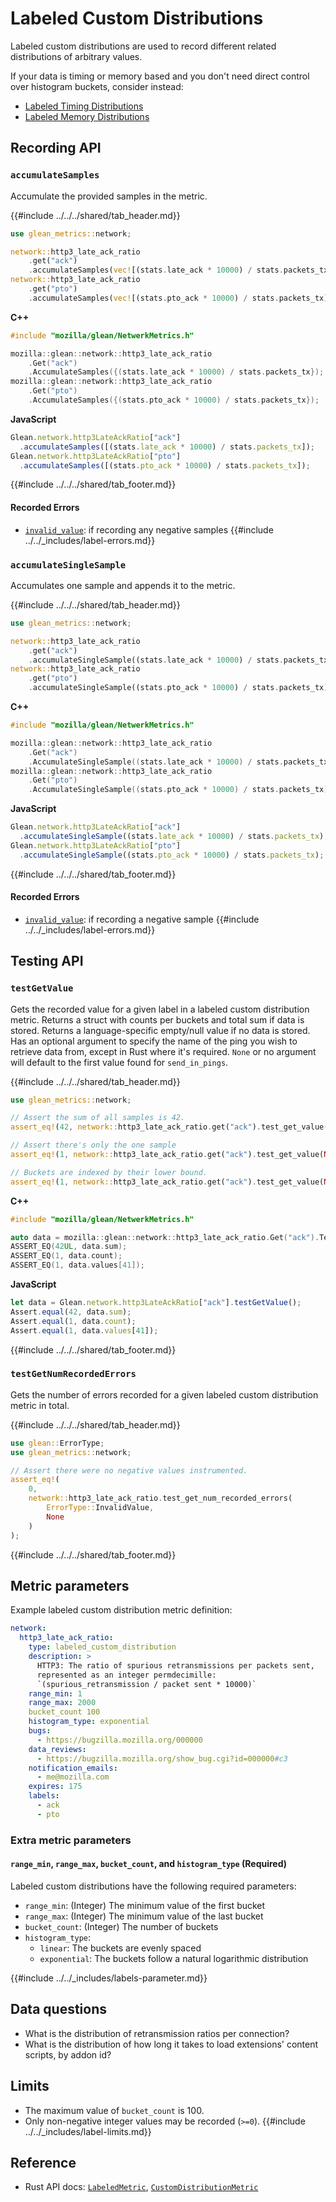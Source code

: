 # Labeled Custom Distributions

Labeled custom distributions are used to record different related distributions of arbitrary values.

If your data is timing or memory based and you don't need direct control over histogram buckets,
consider instead:

* [Labeled Timing Distributions](labeled_timing_distributions.md)
* [Labeled Memory Distributions](labeled_memory_distributions.md)

## Recording API

### `accumulateSamples`

Accumulate the provided samples in the metric.

{{#include ../../../shared/tab_header.md}}

<div data-lang="Kotlin" class="tab"></div>
<div data-lang="Java" class="tab"></div>
<div data-lang="Swift" class="tab"></div>
<div data-lang="Python" class="tab"></div>
<div data-lang="Rust" class="tab">

```Rust
use glean_metrics::network;

network::http3_late_ack_ratio
    .get("ack")
    .accumulateSamples(vec![(stats.late_ack * 10000) / stats.packets_tx]);
network::http3_late_ack_ratio
    .get("pto")
    .accumulateSamples(vec![(stats.pto_ack * 10000) / stats.packets_tx]);
```

</div>
<div data-lang="JavaScript" class="tab"></div>
<div data-lang="Firefox Desktop" class="tab">

**C++**
```cpp
#include "mozilla/glean/NetwerkMetrics.h"

mozilla::glean::network::http3_late_ack_ratio
    .Get("ack")
    .AccumulateSamples({(stats.late_ack * 10000) / stats.packets_tx});
mozilla::glean::network::http3_late_ack_ratio
    .Get("pto")
    .AccumulateSamples({(stats.pto_ack * 10000) / stats.packets_tx});
```

**JavaScript**
```js
Glean.network.http3LateAckRatio["ack"]
  .accumulateSamples([(stats.late_ack * 10000) / stats.packets_tx]);
Glean.network.http3LateAckRatio["pto"]
  .accumulateSamples([(stats.pto_ack * 10000) / stats.packets_tx]);
```
</div>

{{#include ../../../shared/tab_footer.md}}

#### Recorded Errors

* [`invalid_value`](../../user/metrics/error-reporting.md): if recording any negative samples
{{#include ../../_includes/label-errors.md}}

### `accumulateSingleSample`

Accumulates one sample and appends it to the metric.

{{#include ../../../shared/tab_header.md}}

<div data-lang="Kotlin" class="tab"></div>
<div data-lang="Java" class="tab"></div>
<div data-lang="Swift" class="tab"></div>
<div data-lang="Python" class="tab"></div>
<div data-lang="Rust" class="tab">

```Rust
use glean_metrics::network;

network::http3_late_ack_ratio
    .get("ack")
    .accumulateSingleSample((stats.late_ack * 10000) / stats.packets_tx);
network::http3_late_ack_ratio
    .get("pto")
    .accumulateSingleSample((stats.pto_ack * 10000) / stats.packets_tx);
```

</div>
<div data-lang="JavaScript" class="tab"></div>
<div data-lang="Firefox Desktop" class="tab">

**C++**
```cpp
#include "mozilla/glean/NetwerkMetrics.h"

mozilla::glean::network::http3_late_ack_ratio
    .Get("ack")
    .AccumulateSingleSample((stats.late_ack * 10000) / stats.packets_tx);
mozilla::glean::network::http3_late_ack_ratio
    .Get("pto")
    .AccumulateSingleSample((stats.pto_ack * 10000) / stats.packets_tx);
```

**JavaScript**
```js
Glean.network.http3LateAckRatio["ack"]
  .accumulateSingleSample((stats.late_ack * 10000) / stats.packets_tx);
Glean.network.http3LateAckRatio["pto"]
  .accumulateSingleSample((stats.pto_ack * 10000) / stats.packets_tx);
```
</div>

{{#include ../../../shared/tab_footer.md}}

#### Recorded Errors

* [`invalid_value`](../../user/metrics/error-reporting.md): if recording a negative sample
{{#include ../../_includes/label-errors.md}}

## Testing API

### `testGetValue`

Gets the recorded value for a given label in a labeled custom distribution metric.
Returns a struct with counts per buckets and total sum if data is stored.
Returns a language-specific empty/null value if no data is stored.
Has an optional argument to specify the name of the ping you wish to retrieve data from, except
in Rust where it's required. `None` or no argument will default to the first value found for `send_in_pings`.

{{#include ../../../shared/tab_header.md}}

<div data-lang="Kotlin" class="tab"></div>
<div data-lang="Java" class="tab"></div>
<div data-lang="Swift" class="tab"></div>
<div data-lang="Python" class="tab"></div>
<div data-lang="Rust" class="tab">

```Rust
use glean_metrics::network;

// Assert the sum of all samples is 42.
assert_eq!(42, network::http3_late_ack_ratio.get("ack").test_get_value(None).unwrap().sum);

// Assert there's only the one sample
assert_eq!(1, network::http3_late_ack_ratio.get("ack").test_get_value(None).unwrap().count);

// Buckets are indexed by their lower bound.
assert_eq!(1, network::http3_late_ack_ratio.get("ack").test_get_value(None).unwrap().values[41]);
```

</div>
<div data-lang="JavaScript" class="tab"></div>
<div data-lang="Firefox Desktop" class="tab">

**C++**
```cpp
#include "mozilla/glean/NetwerkMetrics.h"

auto data = mozilla::glean::network::http3_late_ack_ratio.Get("ack").TestGetValue().value();
ASSERT_EQ(42UL, data.sum);
ASSERT_EQ(1, data.count);
ASSERT_EQ(1, data.values[41]);
```

**JavaScript**
```js
let data = Glean.network.http3LateAckRatio["ack"].testGetValue();
Assert.equal(42, data.sum);
Assert.equal(1, data.count);
Assert.equal(1, data.values[41]);
```
</div>

{{#include ../../../shared/tab_footer.md}}

### `testGetNumRecordedErrors`

Gets the number of errors recorded for a given labeled custom distribution metric in total.

{{#include ../../../shared/tab_header.md}}

<div data-lang="Kotlin" class="tab"></div>
<div data-lang="Java" class="tab"></div>
<div data-lang="Swift" class="tab"></div>
<div data-lang="Python" class="tab"></div>
<div data-lang="Rust" class="tab">

```Rust
use glean::ErrorType;
use glean_metrics::network;

// Assert there were no negative values instrumented.
assert_eq!(
    0,
    network::http3_late_ack_ratio.test_get_num_recorded_errors(
        ErrorType::InvalidValue,
        None
    )
);
```

</div>
<div data-lang="JavaScript" class="tab"></div>
<div data-lang="Firefox Desktop" class="tab"></div>

{{#include ../../../shared/tab_footer.md}}

## Metric parameters

Example labeled custom distribution metric definition:

```YAML
network:
  http3_late_ack_ratio:
    type: labeled_custom_distribution
    description: >
      HTTP3: The ratio of spurious retransmissions per packets sent,
      represented as an integer permdecimille:
      `(spurious_retransmission / packet sent * 10000)`
    range_min: 1
    range_max: 2000
    bucket_count 100
    histogram_type: exponential
    bugs:
      - https://bugzilla.mozilla.org/000000
    data_reviews:
      - https://bugzilla.mozilla.org/show_bug.cgi?id=000000#c3
    notification_emails:
      - me@mozilla.com
    expires: 175
    labels:
      - ack
      - pto
```

### Extra metric parameters

#### `range_min`, `range_max`, `bucket_count`, and `histogram_type` (Required)

Labeled custom distributions have the following required parameters:

- `range_min`: (Integer) The minimum value of the first bucket
- `range_max`: (Integer) The minimum value of the last bucket
- `bucket_count`: (Integer) The number of buckets
- `histogram_type`:
  - `linear`: The buckets are evenly spaced
  - `exponential`: The buckets follow a natural logarithmic distribution

{{#include ../../_includes/labels-parameter.md}}

## Data questions

* What is the distribution of retransmission ratios per connection?
* What is the distribution of how long it takes to load extensions' content scripts, by addon id?

## Limits

* The maximum value of `bucket_count` is 100.
* Only non-negative integer values may be recorded (`>=0`).
{{#include ../../_includes/label-limits.md}}

## Reference

* Rust API docs: [`LabeledMetric`](../../../docs/glean/private/struct.LabeledMetric.html), [`CustomDistributionMetric`](../../../docs/glean/private/struct.CustomDistributionMetric.html)
